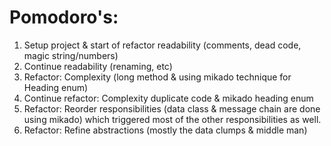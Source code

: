 # Pomodoro's:

1. Setup project & start of refactor readability (comments, dead code, magic string/numbers)
2. Continue readability (renaming, etc)
3. Refactor: Complexity (long method & using mikado technique for Heading enum)
4. Continue refactor: Complexity duplicate code & mikado heading enum
5. Refactor: Reorder responsibilities (data class & message chain are done using mikado) which triggered most of the
   other responsibilities as well.
6. Refactor: Refine abstractions (mostly the data clumps & middle man)
